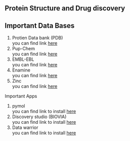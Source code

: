 ## Protein Structure and Drug discovery

## Important Data Bases 

1. Protien Data bank (PDB)  
    you can find link  [here](https://www.rcsb.org/)  
2. Pup-Chem   
   you can find link [here](https://pubchem.ncbi.nlm.nih.gov/)  
3. EMBL-EBL   
   you can find link [here](https://www.ebi.ac.uk/chembl/)  
4. Enamine  
   you can find link [here](https://enamine.net/)  
5.  Zinc  
   you can find link [here](https://zinc12.docking.org/)  
   

   Important Apps 

1. pymol   
    	you can find link to install [here](https://www.pymol.org/#download)  
2. Discovery studio (BIOVIA)  
   you can find link to install [here](https://discover.3ds.com/discovery-studio-visualizer-download)   
3. Data warrior   
   you can find link to install [here](https://openmolecules.org/datawarrior/download.html)  
      
   

## 
